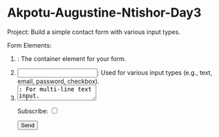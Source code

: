 # Akpotu-Augustine-Ntishor-Day3
 Project: Build a simple contact form with various input types.


Form Elements:

1. <form>: The container element for your form.
2. <input>: Used for various input types (e.g., text, email, password, checkbox).
3. <textarea>: For multi-line text input.
4. <select>: For dropdown menus.
5. <button>: For submit or reset buttons.
6. <label>: For associating text with input elements.

Form Attributes:

1. action: Specifies the form submission URL.
2. method: Specifies the submission method (e.g., GET, POST).
3. name: Assigns a name to the form or input element.
4. type: Specifies the input type (e.g., text, email, password).
5. placeholder: Adds a hint or example text.
6. required: Makes the input field mandatory.
7. checked: Pre-selects a checkbox or radio button.

Input Types:

1. text: Single-line text input.
2. email: Email address input.
3. password: Password input.
4. checkbox: Checkbox input.
5. radio: Radio button input.
6. file: File upload input.

Now, let's build a simple contact form with various input types, Uncle N!

Project Code:

<form>
  <label for="name">Name:</label>
  <input type="text" id="name" name="name" required>
  
  <label for="email">Email:</label>
  <input type="email" id="email" name="email" required>
  
  <label for="message">Message:</label>
  <textarea id="message" name="message" required></textarea>
  
  <label for="subscribe">Subscribe:</label>
  <input type="checkbox" id="subscribe" name="subscribe">
  
  <button type="submit">Send</button>
</form>